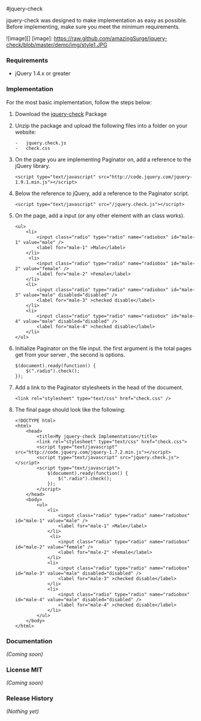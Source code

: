 #jquery-check

jquery-check was designed to make implementation as easy as possible. Before implementing, make sure you meet the minimum requirements.

![image][]
 [image]: https://raw.github.com/amazingSurge/jquery-check/blob/master/demo/img/style1.JPG

### Requirements
- 	jQuery 1.4.x or greater

### Implementation

For the most basic implementation, follow the steps below:

1.	Download the [jquery-check](https://raw.github.com/amazingSurge/jquery-check) Package

2.	Unzip the package and upload the following files into a folder on your website:  

		- 	jquery.check.js
		- 	check.css 

3.	On the page you are implementing Paginator on, add a reference to the jQuery library.

		<script type="text/javascript" src="http://code.jquery.com/jquery-1.9.1.min.js"></script>

4.	Below the reference to jQuery, add a reference to the Paginator script.

		<script type="text/javascript" src="/jquery.check.js"></script>

5.	On the page, add a input (or any other element with an class works).

		<ul>
            <li>
                <input class="radio" type="radio" name="radiobox" id="male-1" value="male" />
                <label for="male-1" >Male</label>
            </li>
             <li>
                <input class="radio" type="radio" name="radiobox" id="male-2" value="female" />
                <label for="male-2" >Female</label>
            </li>
            <li>
                <input class="radio" type="radio" name="radiobox" id="male-3" value="male" disabled="disabled" />
                <label for="male-3" >checked disable</label>
            </li>
            <li>
                <input class="radio" type="radio" name="radiobox" id="male-4" value="male" disabled="disabled" />
                <label for="male-4" >checked disable</label>
            </li>
        </ul>

6.	Initialize Paginator on the file input. the first argument is the total pages get from your server , the second is options. 
		
		$(document).ready(function() {
		    $(".radio").check();                         
		});

7.	Add a link to the Paginator stylesheets in the head of the document.

		<link rel="stylesheet" type="text/css" href="check.css" />

8.	The final page should look like the following:

		<!DOCTYPE html>
		<html>
			<head>
			    <title>My jquery-check Implementation</title>
			    <link rel="stylesheet" type="text/css" href="check.css">
			    <script type="text/javascript" src="http://code.jquery.com/jquery-1.7.2.min.js"></script>
			    <script type="text/javascript" src="jquery.check.js"></script>
			    <script type="text/javascript">
				    $(document).ready(function() {
					    $(".radio").check();                         
					});
			    </script>
			</head>
			<body>
				<ul>
		            <li>
		                <input class="radio" type="radio" name="radiobox" id="male-1" value="male" />
		                <label for="male-1" >Male</label>
		            </li>
		             <li>
		                <input class="radio" type="radio" name="radiobox" id="male-2" value="female" />
		                <label for="male-2" >Female</label>
		            </li>
		            <li>
		                <input class="radio" type="radio" name="radiobox" id="male-3" value="male" disabled="disabled" />
		                <label for="male-3" >checked disable</label>
		            </li>
		            <li>
		                <input class="radio" type="radio" name="radiobox" id="male-4" value="male" disabled="disabled" />
		                <label for="male-4" >checked disable</label>
		            </li>
		        </ul>
			</body>
		</html>


### Documentation
_(Coming soon)_

### License MIT
_(Coming soon)_

### Release History
_(Nothing yet)_
